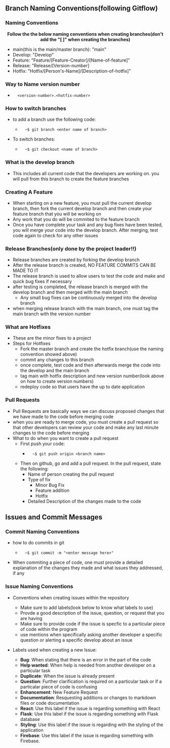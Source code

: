 ## Branch Naming Conventions(following Gitflow)

### Naming Conventions
<b><center>Follow the the below naming conventions when creating branches(don't add the "[ ]"  when creating the branches)</center></b>

* main(this is the main/master branch): "main"
* Develop: "Develop"
* Feature: "Feature/[Feature-Creator]/[Name-of-feature]"
* Release: "Release/[Version-number]
* Hotfix: "Hotfix/[Person's-Name]/[Description-of-hotfix]"

### Way to Name version number
* ```console 
    <version-number>.<hotfix-number>
    ```

### How to switch branches
* to add a branch use the following code:
    * ``` console
        ~$ git branch <enter name of branch>
        ```
* To switch branches:
    * ``` console
        ~$ git checkout <name of branch>
        ```

### What is the develop branch
* This includes all current code that the developers are working on. you will pull from this branch to create the feature branches

### Creating A Feature
* When starting on a new feature, you must pull the current develop branch, then fork the current develop branch and then create your feature branch that you will be working on
* Any work that you do will be commited to the feature branch
* Once you have complete your task and any bug fixes have been tested, you will merge your code into the develop branch. After merging, test code again to check for any other issues

### Release Branches(only done by the project leader!!)
* Release branches are created by forking the develop branch
* After the release branch is created, NO FEATURE COMMITS CAN BE MADE TO IT
* The release branch is used to allow users to test the code and make and quick bug fixes if necessary
* after testing is completed, the release branch is merged with the develop branch and then merged with the main branch
    * Any small bug fixes can be continuously merged into the develop branch
* when merging release branch with the main branch, one must tag the main branch with the version number

### What are Hotfixes
* These are the minor fixes to a project
* Steps for Hotfixes
    * Fork the master branch and create the hotfix branch(use the naming convention showed above)
    * commit any changes to this branch
    * once complete, test code and then afterwards merge the code into the develop and the main branch
    * tag main with hotfix description and new version number(look above on how to create version numbers)
    * redeploy code so that users have the up to date application


###  Pull Requests
* Pull Requests are basically ways we can discuss proposed changes that we have made to the code before merging code
* when you are ready to merge code, you must create a pull request so that other developers can review your code and make any last minute changes to the code before merging
* What to do when you want to create a pull request
    * First push your code:
        * ```console
            ~$ git push origin <branch name>
            ```
    * Then on github, go and add a pull request. In the pull request, state the following:
        * Name of person creating the pull request
        * Type of fix
            * Minor Bug Fix
            * Feature addition
            * Hotfix
        * Detailed Description of the changes made to the code


## Issues and Commit Messages

### Commit Naming Conventions
* how to do commits in git
    * ```console
        ~$ git commit -m "<enter message here>"
        ```
* When commiting a piece of code, one must provide a detailed explanation of the changes they made and what issues they addressed, if any

### Issue Naming Conventions
* Conventions when creating issues within the repository
    * Make sure to add labels(look below to know what labels to use)
    * Provde a good description of the issue, question, or request that you are having
    * Make sure to provide code if the issue is specfic to a particular piece of code within the program
    * use mentions when specifically asking another developer a specific question or alerting a specific develop about an issue

* Labels used when creating a new Issue:
    * <b>Bug</b>: When stating that there is an error in the part of the code
    * <b>Help wanted</b>: When help is needed from another developer on a particular task
    * <b>Duplicate</b>: When the issue is already present
    * <b>Question</b>: Further clarification is required on a particular task or if a particalar piece of code is confusing
    * <b>Enhancement</b>: New Feature Request
    * <b>Documentation</b>: Resquesting additions or changes to markdown files or code documentation
    * <b>React</b>: Use this label if the issue is regarding something with React
    * <b>Flask</b>: Use this label if the issue is regarding something with Flask database
    * <b>Styling</b>: Use this label if the issue is regarding with the styling of the application
    * <b>Firebase</b>: Use this label if the issue is regarding something with Firebase.



